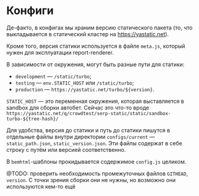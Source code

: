 # Конфиги
Де-факто, в конфигах мы храним версию статического пакета (то, что выкладывается в статический кластер на https://yastatic.net).

Кроме того, версия статики используется в файле `meta.js`, который нужен для эксплуатации report-renderer.

В зависимости от окружения, могут быть разные пути для статики:
* `development` — `/static/turbo`;
* `testing` — `env.STATIC_HOST` или `/static/turbo`;
* `production` — `https://yastatic.net/turbo/${version}`.

`STATIC_HOST` — это переменная окружения, которая выставляется в sandbox для сборки автобет. Сейчас это что-то вроде
`https://yastatic.net/q/crowdtest/serp-static/static/sandbox-turbo-${tree-hash}/`

Для удобства, версия до статики и путь до статики пишутся в отдельные файлы внутри директории `configs/current` — `static_path.json`, `static_version.json`. Эти файлы содержат в себе строку с путём или версией соответственно.

В `bemhtml`-шаблоны прокидывается содержимое `config.js` целиком.

@TODO: проверить необходимость промежуточных файлов `GITHEAD`, `version`. С точки зрения сборки они не нужны, но возможно они используются кем-то ещё
